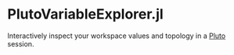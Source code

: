 # PlutoVariableExplorer.jl

Interactively inspect your workspace values and topology in a [Pluto](https://github.com/fonsp/Pluto.jl) session. 